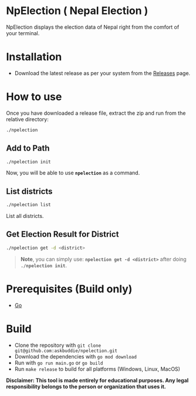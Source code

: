 # NpElection ( Nepal Election )

NpElection displays the election data of Nepal right from the comfort of your terminal.

# Installation

- Download the latest release as per your system from the [Releases](https://github.com/askbuddie/npelection/releases) page.

# How to use

Once you have downloaded a release file, extract the zip and run from the relative directory:

```bash
./npelection
```

## Add to Path

```bash
./npelection init
```

Now, you will be able to use **`npelection`** as a command.

## List districts

```bash
./npelection list
```

List all districts.

## Get Election Result for District

```bash
./npelection get -d <district>
```

> **Note**, you can simply use: **`npelection get -d <district>`** after doing **`./npelection init`**.

# Prerequisites (Build only)

- [Go](https://golang.org/doc/install)

# Build

- Clone the repository with `git clone git@github.com:askbuddie/npelection.git`
- Download the dependencies with `go mod download`
- Run with `go run main.go` or `go build`
- Run `make release` to build for all platforms (Windows, Linux, MacOS)

**Disclaimer: This tool is made entirely for educational purposes. Any legal responsibility belongs to the person or organization that uses it.**
